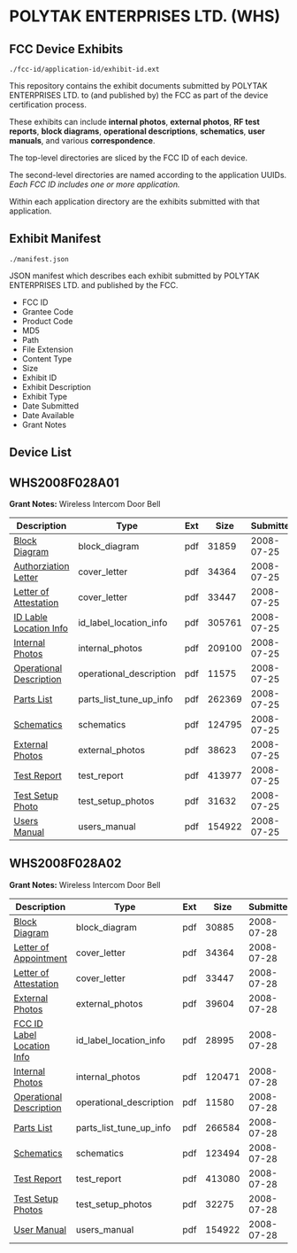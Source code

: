 # POLYTAK ENTERPRISES LTD. (WHS)
## FCC Device Exhibits

```
./fcc-id/application-id/exhibit-id.ext
```

This repository contains the exhibit documents submitted by POLYTAK ENTERPRISES LTD. to (and published by) the FCC as part of the device certification process.

These exhibits can include **internal photos**, **external photos**, **RF test reports**, **block diagrams**, **operational descriptions**, **schematics**, **user manuals**, and various **correspondence**.

The top-level directories are sliced by the FCC ID of each device.

The second-level directories are named according to the application UUIDs. *Each FCC ID includes one or more application.*

Within each application directory are the exhibits submitted with that application. 

## Exhibit Manifest

```
./manifest.json
```

JSON manifest which describes each exhibit submitted by POLYTAK ENTERPRISES LTD. and published by the FCC.

- FCC ID
- Grantee Code
- Product Code
- MD5
- Path
- File Extension
- Content Type
- Size
- Exhibit ID
- Exhibit Description
- Exhibit Type
- Date Submitted
- Date Available
- Grant Notes

## Device List
## WHS2008F028A01
**Grant Notes:** Wireless Intercom Door Bell

| Description | Type | Ext | Size | Submitted | Available |
| ----------- | ---- | --- | ---- | --------- | --------- |
| [Block Diagram](WHS2008F028A01/bb56f530517545566e3baea6cd838021/976151.pdf) | block_diagram | pdf | 31859 | 2008-07-25 | 2008-07-25 |
| [Authorziation Letter](WHS2008F028A01/bb56f530517545566e3baea6cd838021/976149.pdf) | cover_letter | pdf | 34364 | 2008-07-25 | 2008-07-25 |
| [Letter of Attestation](WHS2008F028A01/bb56f530517545566e3baea6cd838021/976150.pdf) | cover_letter | pdf | 33447 | 2008-07-25 | 2008-07-25 |
| [ID Lable Location Info](WHS2008F028A01/bb56f530517545566e3baea6cd838021/976152.pdf) | id_label_location_info | pdf | 305761 | 2008-07-25 | 2008-07-25 |
| [Internal Photos](WHS2008F028A01/bb56f530517545566e3baea6cd838021/976148.pdf) | internal_photos | pdf | 209100 | 2008-07-25 | 2008-07-25 |
| [Operational Description](WHS2008F028A01/bb56f530517545566e3baea6cd838021/976145.pdf) | operational_description | pdf | 11575 | 2008-07-25 | 2008-07-25 |
| [Parts List](WHS2008F028A01/bb56f530517545566e3baea6cd838021/976154.pdf) | parts_list_tune_up_info | pdf | 262369 | 2008-07-25 | 2008-07-25 |
| [Schematics](WHS2008F028A01/bb56f530517545566e3baea6cd838021/976146.pdf) | schematics | pdf | 124795 | 2008-07-25 | 2008-07-25 |
| [External Photos](WHS2008F028A01/bb56f530517545566e3baea6cd838021/976147.pdf) | external_photos | pdf | 38623 | 2008-07-25 | 2008-07-25 |
| [Test Report](WHS2008F028A01/bb56f530517545566e3baea6cd838021/976153.pdf) | test_report | pdf | 413977 | 2008-07-25 | 2008-07-25 |
| [Test Setup Photo](WHS2008F028A01/bb56f530517545566e3baea6cd838021/976155.pdf) | test_setup_photos | pdf | 31632 | 2008-07-25 | 2008-07-25 |
| [Users Manual](WHS2008F028A01/bb56f530517545566e3baea6cd838021/976156.pdf) | users_manual | pdf | 154922 | 2008-07-25 | 2008-07-25 |
## WHS2008F028A02
**Grant Notes:** Wireless Intercom Door Bell

| Description | Type | Ext | Size | Submitted | Available |
| ----------- | ---- | --- | ---- | --------- | --------- |
| [Block Diagram](WHS2008F028A02/0aa53c3e4aaf0825b97b1d1adb401e51/976795.pdf) | block_diagram | pdf | 30885 | 2008-07-28 | 2008-07-28 |
| [Letter of Appointment](WHS2008F028A02/0aa53c3e4aaf0825b97b1d1adb401e51/976149.pdf) | cover_letter | pdf | 34364 | 2008-07-28 | 2008-07-28 |
| [Letter of Attestation](WHS2008F028A02/0aa53c3e4aaf0825b97b1d1adb401e51/976150.pdf) | cover_letter | pdf | 33447 | 2008-07-28 | 2008-07-28 |
| [External Photos](WHS2008F028A02/0aa53c3e4aaf0825b97b1d1adb401e51/976791.pdf) | external_photos | pdf | 39604 | 2008-07-28 | 2008-07-28 |
| [FCC ID Label Location Info](WHS2008F028A02/0aa53c3e4aaf0825b97b1d1adb401e51/976800.pdf) | id_label_location_info | pdf | 28995 | 2008-07-28 | 2008-07-28 |
| [Internal Photos](WHS2008F028A02/0aa53c3e4aaf0825b97b1d1adb401e51/976792.pdf) | internal_photos | pdf | 120471 | 2008-07-28 | 2008-07-28 |
| [Operational Description](WHS2008F028A02/0aa53c3e4aaf0825b97b1d1adb401e51/976789.pdf) | operational_description | pdf | 11580 | 2008-07-28 | 2008-07-28 |
| [Parts List](WHS2008F028A02/0aa53c3e4aaf0825b97b1d1adb401e51/976797.pdf) | parts_list_tune_up_info | pdf | 266584 | 2008-07-28 | 2008-07-28 |
| [Schematics](WHS2008F028A02/0aa53c3e4aaf0825b97b1d1adb401e51/976790.pdf) | schematics | pdf | 123494 | 2008-07-28 | 2008-07-28 |
| [Test Report](WHS2008F028A02/0aa53c3e4aaf0825b97b1d1adb401e51/976796.pdf) | test_report | pdf | 413080 | 2008-07-28 | 2008-07-28 |
| [Test Setup Photos](WHS2008F028A02/0aa53c3e4aaf0825b97b1d1adb401e51/976798.pdf) | test_setup_photos | pdf | 32275 | 2008-07-28 | 2008-07-28 |
| [User Manual](WHS2008F028A02/0aa53c3e4aaf0825b97b1d1adb401e51/976156.pdf) | users_manual | pdf | 154922 | 2008-07-28 | 2008-07-28 |
